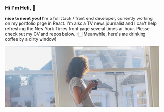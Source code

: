 ### Hi I'm Heli, 👋 
**nice to meet you!**
I'm a full stack / front end developer, currently working on my portfolio page in React. I'm also a TV news journalist and I can't help refreshing the New York Times front page several times an hour. Please check out my CV and repos below. 👇🏻 Meanwhile, here's me drinking coffee by a dirty window!

<img src="./public/Window_1.png"/>  

<!--
**PacificRebel/PacificRebel** is a ✨ _special_ ✨ repository because its `README.md` (this file) appears on your GitHub profile.

Here are some ideas to get you started:

- 🔭 I’m currently working on ...
- 🌱 I’m currently learning ...
- 👯 I’m looking to collaborate on ...
- 🤔 I’m looking for help with ...
- 💬 Ask me about ...
- 📫 How to reach me: ...
- 😄 Pronouns: ...
- ⚡ Fun fact: ...
-->

